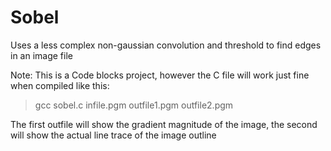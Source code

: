# Sobel
Uses a less complex non-gaussian convolution and threshold to find edges in an image file

Note: This is a Code blocks project, however the C file will work just fine when compiled like this:

> gcc sobel.c infile.pgm outfile1.pgm outfile2.pgm

The first outfile will show the gradient magnitude of the image, the second will show the actual line trace of the image outline
